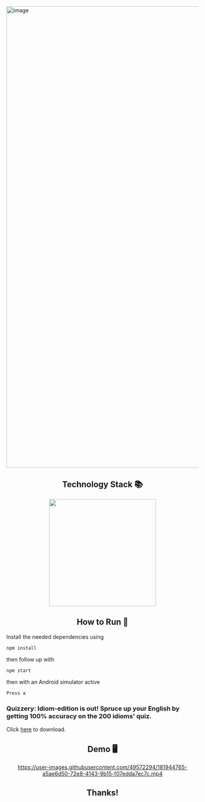 <img width="1208" alt="image" src="https://user-images.githubusercontent.com/49572294/181937731-2c3bf4a2-1662-4da3-86f1-3199a5dbc701.png">

<h2 align='center'> Technology Stack 📚 </h2>

<div align='center'>

<img src="https://user-images.githubusercontent.com/49572294/181939532-ec1c7d41-ef6e-4afc-995c-be9611e4f0bb.png" width="280">

</div>

<h2 align='center'> How to Run 🚀 </h2>

Install the needed dependencies using
```
npm install
```
then follow up with
```
npm start
```
then with an Android simulator active
```
Press a
```

### Quizzery: Idiom-edition is out! Spruce up your English by getting 100% accuracy on the 200 idioms' quiz. 

Click <a href="https://expo.dev/artifacts/3ae3a8f1-b10f-4904-a34d-c38befa76e41">here</a> to download.


<h2 align='center'> Demo 🖥️ </h2>

<div align='center'>

https://user-images.githubusercontent.com/49572294/181944765-a5ae6d50-72e8-4143-9b15-f07edda7ec7c.mp4

</div>

<h2 align='center'> Thanks! </h2>
